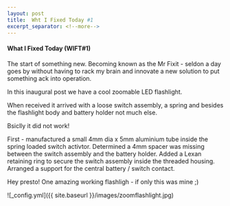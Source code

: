 ```yaml
---
layout: post
title:  Wht I Fixed Today #1
excerpt_separator: <!--more-->
---
```


#### What I Fixed Today (WIFT#1)

The start of something new.
Becoming known as the Mr Fixit - seldon a day goes by without having to rack my 
brain and innovate a new solution to put something ack into operation.

In this inaugural post we have a cool zoomable LED flashlight.

When received it arrived with a loose switch assembly, a spring and besides the 
flashlight body and battery holder not much else.

Bsiclly it did not work!

First - manufactured a small 4mm dia x 5mm aluminium tube inside the spring loaded
switch activtor.
Determined a 4mm spacer was missing between the switch assembly and the battery holder.
Added a Lexan retaining ring to secure the switch assembly inside the threaded housing.
Arranged a support for the central battery / switch contact.

Hey presto! One amazing working flashligh - if only this was mine ;)  

 

![_config.yml]({{ site.baseurl }}/images/zoomflashlight.jpg)

